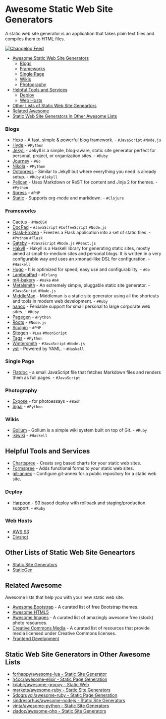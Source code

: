 Awesome Static Web Site Generators
==================================

A static web site generator is an application that takes plain text files and compiles them to HTML files.

[![Changelog Feed](https://mozorg.cdn.mozilla.net/media/img/trademarks/feed-icon-14x14.png)](https://github.com/myles/awesome-static-generators/commits/master/README.md.atom)

- [Awesome Static Web Site Generators](#awesome-static-web-site-generators)
  - [Blogs](#blogs)
  - [Frameworks](#frameworks)
  - [Single Page](#signle-page)
  - [Wikis](#wikis)
  - [Photography](#photograpy)
- [Helpful Tools and Services](#helpful-tools-and-services)
  - [Deploy](#deploy)
  - [Web Hosts](#web-hosts)
- [Other Lists of Static Web Site Geneartors](#other-lists-of-static-web-site-generators)
- [Related Awesome](#related-awesome)
- [Static Web Site Generators in Other Awesome Lists](#static-web-site-generators-in-other-awesome-lists)

### Blogs

* [Hexo](https://github.com/hexojs/hexo) - A fast, simple & powerful blog framework. - `#JavaScript` `#Node.js`
* [Hyde](https://github.com/hyde/hyde) - `#Python`
* [Jekyll](https://github.com/jekyll/jekyll) - Jekyll is a simple, blog-aware, static site generator perfect for personal, project, or organization sites.  - `#Ruby`
* [Journey](https://github.com/kabukky/journey) - `#Go`
* [Nikola](https://getnikola.com/) - `#Python`
* [Octopress](https://github.com/imathis/octopress) - Similar to Jekyll but where everything you need is already setup. - `#Ruby` `#Jekyll`
* [Pelican](https://github.com/getpelican/pelican) - Uses Markdown or ReST for content and Jinja 2 for themes. - `#Python`
* [Spress](https://github.com/spress/Spress/) - `#PHP`
* [Static](https://github.com/nakkaya/static) - Supports org-mode and markdown. - `#Clojure`

### Frameworks

* [Cactus](http://cactusformac.com/) - `#MacOSX`
* [DocPad](https://github.com/docpad/docpad) - `#JavaScript` `#CoffeeScript` `#Node.js`
* [Flask-Frozen](https://github.com/SimonSapin/Frozen-Flask) - Freezes a Flask application into a set of static files. - `#Python` `#Flask`
* [Gatsby](https://github.com/gatsbyjs/gatsby) - `#JavaScript` `#Node.js` `#React.js`
* [Hakyll](https://github.com/jaspervdj/hakyll) - Hakyll is a Haskell library for generating static sites, mostly aimed at small-to-medium sites and personal blogs. It is written in a very configurable way and uses an xmonad-like DSL for configuration. - `#Haskell`
* [Hugo](https://github.com/spf13/hugo) - It is optimized for speed, easy use and configurability. - `#Go`
* [LambdaPad](https://github.com/gar1t/lambdapad) - `#Erlang`
* [m4-bakery](http://datagrok.github.io/m4-bakery/) - `#make` `#m4`
* [Metalsmith](https://github.com/segmentio/metalsmith) - An extremely simple, pluggable static site generator. - `#JavaScript` `#Node.js`
* [MiddleMan](https://github.com/middleman/middleman) - Middleman is a static site generator using all the shortcuts and tools in modern web development. - `#Ruby`
* [nanoc](https://github.com/nanoc/nanoc) - Felxiable support for small personal to large corporate web sites. - `#Ruby`
* [Pagegen](http://pagegen.phnd.net/) - `#Python`
* [Roots](http://roots.cx/) - `#Node.js`
* [Sculpin](https://github.com/sculpin/sculpin) - `#PHP`
* [Sitegen](https://github.com/leafo/sitegen) - `#Lua` `#MoonScript`
* [Tags](https://github.com/braceio/tags) - `#Python`
* [Wintersmith](https://github.com/jnordberg/wintersmith) - `#JavaScript` `#Node.js`
* [yst](https://github.com/jgm/yst) - Powered by YAML. - `#Haskell`

### Single Page

* [Flatdoc](http://ricostacruz.com/flatdoc/) - a small JavaScript file that fetches Markdown files and renders them as full pages. - `#JavaScript`

### Photography

* [Expose](https://github.com/Jack000/Expose) - for photoessays - `#Bash`
* [Sigal](https://sigal.readthedocs.org/en/latest/) - `#Python`

### Wikis

* [Gollum](https://github.com/gollum/gollum) - Gollum is a simple wiki system built on top of Git. - `#Ruby`
* [ikiwiki](https://ikiwiki.info/) - `#Haskell`

Helpful Tools and Services
--------------------------

* [Chartspree](http://chartspree.io/) - Creats svg based charts for your static web sites.
* [Formspree](http://www.formspree.io/) - Adds functional forms to your static web sites.
* [git-annex](http://git-annex.branchable.com/tips/setup_a_public_repository_on_a_web_site/) - Configure git-annex for a public repository for a static web site. 

### Deploy

* [Harpoon](http://www.getharpoon.com/) - S3 based deploy with rollback and staging/production support. - `#Ruby`

### Web Hosts

* [AWS S3](http://aws.amazon.com/s3/)
* [Divshot](https://divshot.com/)

Other Lists of Static Web Site Geneartors
-----------------------------------------

* [Static Site Generators](http://staticsitegenerators.net/)
* [StaticGen](https://www.staticgen.com/)

Related Awesome
---------------

Awesome lists that help you with your new static web site. 

* [Awesome Bootstrap](https://github.com/therebelrobot/awesome-bootstrap) - A curated list of free Bootstrap themes.
* [Awesome HTML5](https://github.com/diegocard/awesome-html5)
* [Awesome Images](https://github.com/heyalexej/awesome-images) - A curated list of amazingly awesome free (stock) photo resources. 
* [Creative Commons Media](https://github.com/shime/creative-commons-media) - A curated list of resources that provide media licensed under Creative Commons licenses.
* [Frontend Development](https://github.com/dypsilon/frontend-dev-bookmarks)

Static Web Site Generators in Other Awesome Lists
-------------------------------------------------

* [forhappy/awesome-lua - Static Site Generator](https://github.com/forhappy/awesome-lua#static-site-generator)
* [h4cc/awesome-elixir - Static Page Generation](https://github.com/h4cc/awesome-elixir#static-page-generation)
* [kdabir/awesome-groovy - Static Web](https://github.com/kdabir/awesome-groovy#static-web)
* [markets/awesome-ruby - Static Site Generators](https://github.com/markets/awesome-ruby#static-site-generation)
* [Sdogruyol/awesome-ruby - Static Page Generation](https://github.com/Sdogruyol/awesome-ruby#static-page-generation)
* [sindresorhus/awesome-nodejs - Static Site Generators](https://github.com/sindresorhus/awesome-nodejs#static-site-generators)
* [vinta/awesome-python - Static Site Generators](https://github.com/vinta/awesome-python#static-site-generator)
* [ziadoz/awesome-php - Static Site Generators](https://github.com/ziadoz/awesome-php#static-site-generators)
